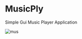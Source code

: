 # MusicPly
Simple Gui Music Player Application



![mus](https://github.com/ELEAC/MusicPly/assets/43890012/5e9e8214-cad4-498c-b466-eebcdec252b1)
